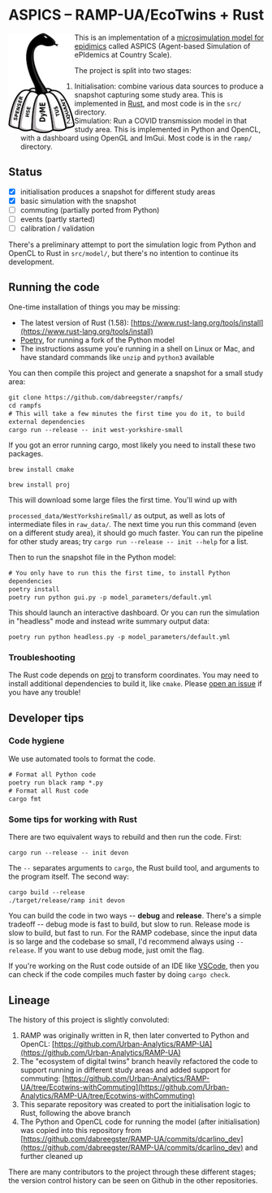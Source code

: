 # ASPICS – RAMP-UA/EcoTwins + Rust

<a href="url"><img src="/ASPICS_Logo_V2.png" align="left" width="130" ></a>

This is an implementation of a [microsimulation model for epidimics](https://www.sciencedirect.com/science/article/pii/S0277953621007930) called ASPICS (Agent-based Simulation of ePIdemics at Country Scale).

The project is split into two stages:

1. Initialisation: combine various data sources to produce a snapshot capturing
   some study area. This is implemented in [Rust](https://www.rust-lang.org/),
   and most code is in the `src/` directory.
2. Simulation: Run a COVID transmission model in that study area. This is
   implemented in Python and OpenCL, with a dashboard using OpenGL and ImGui.
   Most code is in the `ramp/` directory.

## Status

- [X] initialisation produces a snapshot for different study areas
- [X] basic simulation with the snapshot
- [ ] commuting (partially ported from Python)
- [ ] events (partly started)
- [ ] calibration / validation

There's a preliminary attempt to port the simulation logic from Python and
OpenCL to Rust in `src/model/`, but there's no intention to continue its
development.

## Running the code

One-time installation of things you may be missing:

- The latest version of Rust (1.58): [https://www.rust-lang.org/tools/install](https://www.rust-lang.org/tools/install)
- [Poetry](https://python-poetry.org), for running a fork of the Python model
- The instructions assume you'e running in a shell on Linux or Mac, and have
  standard commands like `unzip` and `python3` available

You can then compile this project and generate a snapshot for a small study
area:

```shell
git clone https://github.com/dabreegster/rampfs/
cd rampfs
# This will take a few minutes the first time you do it, to build external dependencies
cargo run --release -- init west-yorkshire-small
```

If you got an error running cargo, most likely you need to install these two packages.

```
brew install cmake
```

```
brew install proj
```

This will download some large files the first time. You'll wind up with

`processed_data/WestYorkshireSmall/` as output, as well as lots of intermediate
files in `raw_data/`. The next time you run this command (even on a different
study area), it should go much faster. You can run the pipeline for other study
areas; try `cargo run --release -- init --help` for a list.

Then to run the snapshot file in the Python model:

```shell
# You only have to run this the first time, to install Python dependencies
poetry install
poetry run python gui.py -p model_parameters/default.yml
```

This should launch an interactive dashboard. Or you can run the simulation in
"headless" mode and instead write summary output data:

```shell
poetry run python headless.py -p model_parameters/default.yml
```

### Troubleshooting

The Rust code depends on [proj](https://proj.org) to transform coordinates. You
may need to install additional dependencies to build it, like `cmake`. Please
[open an issue](https://github.com/dabreegster/rampfs/issues) if you have any
trouble!

## Developer tips

### Code hygiene

We use automated tools to format the code.

```shell
# Format all Python code
poetry run black ramp *.py
# Format all Rust code
cargo fmt
```

### Some tips for working with Rust

There are two equivalent ways to rebuild and then run the code. First:

```shell
cargo run --release -- init devon
```

The `--` separates arguments to `cargo`, the Rust build tool, and arguments to
the program itself. The second way:

```shell
cargo build --release
./target/release/ramp init devon
```

You can build the code in two ways -- **debug** and **release**. There's a
simple tradeoff -- debug mode is fast to build, but slow to run. Release mode is
slow to build, but fast to run. For the RAMP codebase, since the input data is
so large and the codebase so small, I'd recommend always using `--release`. If
you want to use debug mode, just omit the flag.

If you're working on the Rust code outside of an IDE like
[VSCode](https://marketplace.visualstudio.com/items?itemName=rust-lang.rust),
then you can check if the code compiles much faster by doing `cargo check`.

## Lineage

The history of this project is slightly convoluted:

1. RAMP was originally written in R, then later converted to Python and OpenCL:
   [https://github.com/Urban-Analytics/RAMP-UA](https://github.com/Urban-Analytics/RAMP-UA)
2. The "ecosystem of digital twins" branch heavily refactored the code to
   support running in different study areas and added support for commuting:
   [https://github.com/Urban-Analytics/RAMP-UA/tree/Ecotwins-withCommuting](https://github.com/Urban-Analytics/RAMP-UA/tree/Ecotwins-withCommuting)
3. This separate repository was created to port the initialisation logic to
   Rust, following the above branch
4. The Python and OpenCL code for running the model (after initialisation) was
   copied into this repository from
   [https://github.com/dabreegster/RAMP-UA/commits/dcarlino_dev](https://github.com/dabreegster/RAMP-UA/commits/dcarlino_dev) and further
   cleaned up

There are many contributors to the project through these different stages; the
version control history can be seen on Github in the other repositories.
